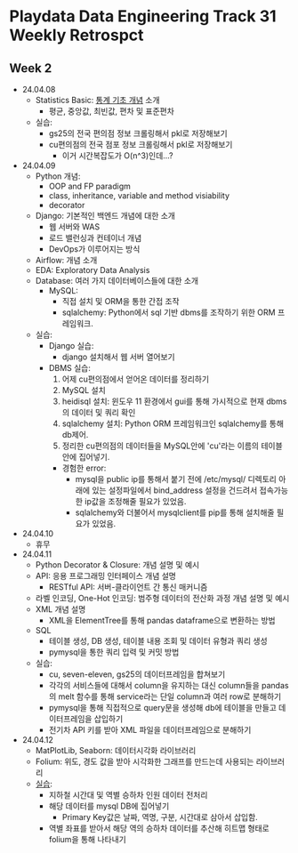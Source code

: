 # Playdata Data Engineering Track 31 Weekly Retrospct
## Week 2
- 24.04.08
    - Statistics Basic: [통계 기초 개념](https://github.com/S0rrow/Playdata_Project01/blob/main/ext/01_%ED%86%B5%EA%B3%84%EC%9D%98%20%EA%B8%B0%EC%B4%88.ipynb) 소개
        - 평균, 중앙값, 최빈값, 편차 및 표준편차
    - 실습:
        - gs25의 전국 편의점 정보 크롤링해서 pkl로 저장해보기
        - cu편의점의 전국 점포 정보 크롤링해서 pkl로 저장해보기
            - 이거 시간복잡도가 O(n^3)인데...?
- 24.04.09
    - Python 개념: 
        - OOP and FP paradigm
        - class, inheritance, variable and method visiability
        - decorator
    - Django: 기본적인 백엔드 개념에 대한 소개
        - 웹 서버와 WAS
        - 로드 밸런싱과 컨테이너 개념
        - DevOps가 이루어지는 방식
    - Airflow: 개념 소개
    - EDA: Exploratory Data Analysis
    - Database: 여러 가지 데이터베이스들에 대한 소개
        - MySQL:
            - 직접 설치 및 ORM을 통한 간접 조작
            - sqlalchemy: Python에서 sql 기반 dbms를 조작하기 위한 ORM 프레임워크.
    - 실습:
        - Django 실습:
            - django 설치해서 웹 서버 열어보기
        - DBMS 실습:
            1. 어제 cu편의점에서 얻어온 데이터를 정리하기
            2. MySQL 설치
            3. heidisql 설치: 윈도우 11 환경에서 gui를 통해 가시적으로 현재 dbms의 데이터 및 쿼리 확인
            4. sqlalchemy 설치: Python ORM 프레임워크인 sqlalchemy를 통해 db제어.
            5. 정리한 cu편의점의 데이터들을 MySQL안에 'cu'라는 이름의 테이블 안에 집어넣기.
            - 경험한 error:
                - mysql을 public ip를 통해서 붙기 전에 /etc/mysql/ 디렉토리 아래에 있는 설정파일에서 bind_address 설정을 건드려서 접속가능한 ip값을 조정해줄 필요가 있었음.
                - sqlalchemy와 더불어서 mysqlclient를 pip를 통해 설치해줄 필요가 있었음.
- 24.04.10
    - 휴무
- 24.04.11
    - Python Decorator & Closure: 개념 설명 및 예시
    - API: 응용 프로그래밍 인터페이스 개념 설명
        - RESTful API: 서버-클라이언트 간 통신 매커니즘
    - 라벨 인코딩, One-Hot 인코딩: 범주형 데이터의 전산화 과정 개념 설명 및 예시
    - XML 개념 설명
        - XML을 ElementTree를 통해 pandas dataframe으로 변환하는 방법
    - SQL
        - 테이블 생성, DB 생성, 테이블 내용 조회 및 데이터 유형과 쿼리 생성
        - pymysql을 통한 쿼리 입력 및 커밋 방법
    - 실습:
        - cu, seven-eleven, gs25의 데이터프레임을 합쳐보기
        - 각각의 서비스들에 대해서 column을 유지하는 대신 column들을 pandas의 melt 함수를 통해 service라는 단일 column과 여러 row로 분해하기
        - pymysql을 통해 직접적으로 query문을 생성해 db에 테이블을 만들고 데이터프레임을 삽입하기
        - 전기차 API 키를 받아 XML 파일을 데이터프레임으로 분해하기
- 24.04.12
    - MatPlotLib, Seaborn: 데이터시각화 라이브러리
    - Folium: 위도, 경도 값을 받아 시각화한 그래프를 만드는데 사용되는 라이브러리
    - [실습](https://github.com/S0rrow/Playdata_Project02):
        - 지하철 시간대 및 역별 승하차 인원 데이터 전처리
        - 해당 데이터를 mysql DB에 집어넣기
            - Primary Key값은 날짜, 역명, 구분, 시간대로 삼아서 삽입함.
        - 역별 좌표를 받아서 해당 역의 승하차 데이터를 추산해 히트맵 형태로 folium을 통해 나타내기